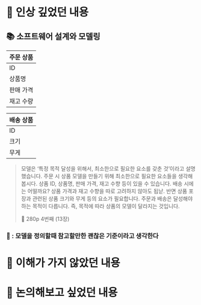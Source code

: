 # 📌 인상 깊었던 내용

## **📚 소프트웨어 설계와 모델링**

| 주문 상품 |
| --- |
| ID |
| 상품명 |
| 판매 가격 |
| 재고 수량 |

| 배송 상품 |
| --- |
| ID |
| 크기 |
| 무게 |

> 모델은 ‘특정 목적 달성을 위해서, 최소한으로 필요한 요소를 갖춘 것’이라고 설명했습니다. 
> 주문 시 상품 모델을 만들기 위해 최소한으로 필요한 요소들을 생각해 봅시다. 상품 ID, 상품명, 판매 가격, 재고 수향 등이 있을 수 있습니다. 
> 배송 시에는 어떨까요? 상품 가격과 재고 수향을 따로 고려하지 않아도 됩낟. 반면 상품 포장과 관련된 상품 크기와 무게 등의 요소가 필요합니다. 
> 주문과 배송은 달성해야 하는 목적이 다릅니다. 즉, 목적에 따라 상품의 모델이 달라지는 것입니다. 
> 
> 📕 280p 4번째 (13장)
> 

### **🧐 : 모델을 정의할때 참고할만한 괜찮은 기준이라고 생각한다**

# 📌 이해가 가지 않았던 내용

# 📌 논의해보고 싶었던 내용
